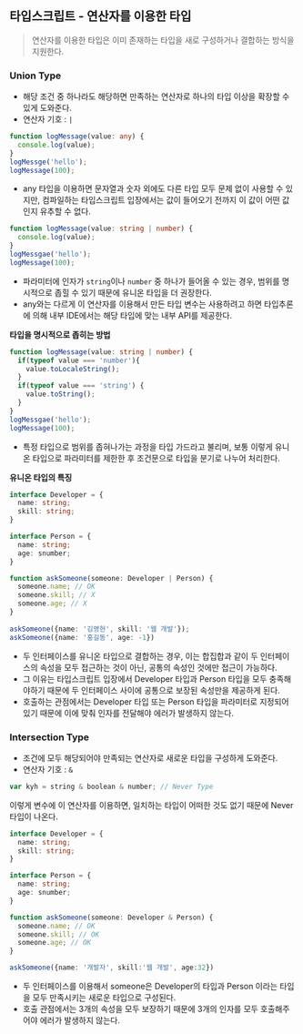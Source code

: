 ## 타입스크립트 - 연산자를 이용한 타입
> 연산자를 이용한 타입은 이미 존재하는 타입을 새로 구성하거나 결합하는 방식을 지원한다.
### Union Type
- 해당 조건 중 하나라도 해당하면 만족하는 연산자로 하나의 타입 이상을 확장할 수 있게 도와준다.
- 연산자 기호 : `|`

```ts
function logMessage(value: any) {
  console.log(value);
}
logMessge('hello');
logMessage(100);
```
- any 타입을 이용하면 문자열과 숫자 외에도 다른 타입 모두 문제 없이 사용할 수 있지만, 컴파일하는 타입스크립트 입장에서는 값이 들어오기 전까지 이 값이 어떤 값인지 유추할 수 없다.
```ts
function logMessage(value: string | number) {
  console.log(value);
}
logMessgae('hello');
logMessage(100);

```
- 파라미터에 인자가 `string`이나 `number` 중 하나가 들어올 수 있는 경우, 범위를 명시적으로 좁힐 수 있기 때문에 유니온 타입을 더 권장한다.
- any와는 다르게 이 연산자를 이용해서 만든 타입 변수는 사용하려고 하면 타입추론에 의해 내부 IDE에서는 해당 타입에 맞는 내부 API를 제공한다.

**타입을 명시적으로 좁히는 방법**

```ts
function logMessage(value: string | number) {
  if(typeof value === 'number'){
    value.toLocaleString();
  }
  if(typeof value === 'string') {
    value.toString();
  }
}
logMessgae('hello');
logMessage(100);
```
- 특정 타입으로 범위를 좁혀나가는 과정을 타입 가드라고 불리며, 보통 이렇게 유니온 타입으로 파라미터를 제한한 후 조건문으로 타입을 분기로 나누어 처리한다.

**유니온 타입의 특징**
```ts
interface Developer = {
  name: string;
  skill: string;
}

interface Person = {
  name: string;
  age: snumber;
}

function askSomeone(someone: Developer | Person) {
  someone.name; // OK
  someone.skill; // X
  someone.age; // X
}
 
askSomeone({name: '김영현', skill: '웹 개발'});
askSomeone({name: '홍길동', age: -1})
```
- 두 인터페이스를 유니온 타입으로 결합하는 경우, 이는 합집합과 같이 두 인터페이스의 속성을 모두 접근하는 것이 아닌, 공통의 속성인 것에만 접근이 가능하다.
- 그 이유는 타입스크립트 입장에서 Developer 타입과 Person 타입을 모두 충족해야하기 때문에 두 인터페이스 사이에 공통으로 보장된 속성만을 제공하게 된다.
- 호출하는 관점에서는 Developer 타입 또는 Person 타입을 파라미터로 지정되어 있기 때문에 이에 맞춰 인자를 전달해야 에러가 발생하지 않는다.

### Intersection Type
- 조건에 모두 해당되어야 만족되는 연산자로 새로운 타입을 구성하게 도와준다.
- 연산자 기호 : `&`

```ts
var kyh = string & boolean & number; // Never Type
```
이렇게 변수에 이 연산자를 이용하면, 일치하는 타입이 어떠한 것도 없기 때문에 Never 타입이 나온다.

```ts
interface Developer = {
  name: string;
  skill: string;
}

interface Person = {
  name: string;
  age: snumber;
}

function askSomeone(someone: Developer & Person) {
  someone.name; // OK
  someone.skill; // OK
  someone.age; // OK
}

askSomeone({name: '개발자', skill:'웹 개발', age:32})
```
- 두 인터페이스를 이용해서 someone은 Developer의 타입과 Person 이라는 타입을 모두 만족시키는 새로운 타입으로 구성된다.
- 호출 관점에서는 3개의 속성을 모두 보장하기 때문에 3개의 인자를 모두 호출해주어야 에러가 발생하지 않는다.